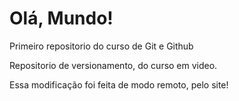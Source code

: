 # Olá, Mundo!
 Primeiro repositorio do curso de Git e Github

Repositorio de versionamento, do curso em video.

Essa modificação foi feita de modo remoto, pelo site!
